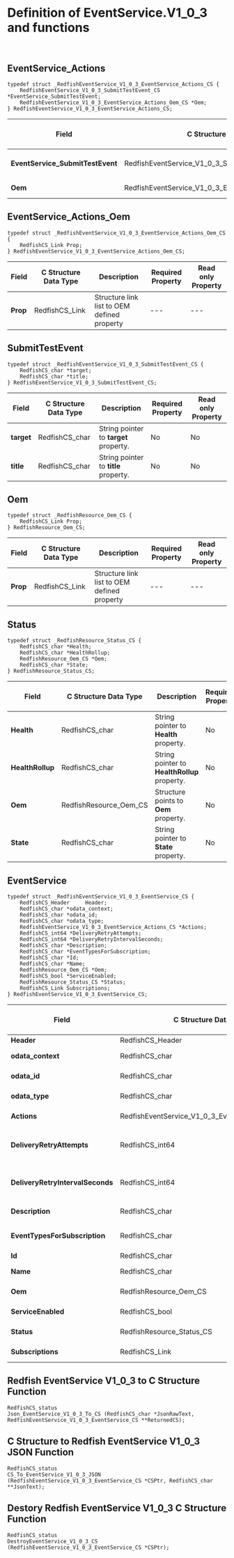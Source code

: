 # Definition of EventService.V1_0_3 and functions<br><br>

## EventService_Actions
    typedef struct _RedfishEventService_V1_0_3_EventService_Actions_CS {
        RedfishEventService_V1_0_3_SubmitTestEvent_CS *EventService_SubmitTestEvent;
        RedfishEventService_V1_0_3_EventService_Actions_Oem_CS *Oem;
    } RedfishEventService_V1_0_3_EventService_Actions_CS;

|Field |C Structure Data Type|Description |Required Property|Read only Property
| ---  | --- | --- | --- | ---
|**EventService_SubmitTestEvent**|RedfishEventService_V1_0_3_SubmitTestEvent_CS| Structure points to **#EventService.SubmitTestEvent** property.| No| No
|**Oem**|RedfishEventService_V1_0_3_EventService_Actions_Oem_CS| Structure points to **Oem** property.| No| No


## EventService_Actions_Oem
    typedef struct _RedfishEventService_V1_0_3_EventService_Actions_Oem_CS {
        RedfishCS_Link Prop;
    } RedfishEventService_V1_0_3_EventService_Actions_Oem_CS;

|Field |C Structure Data Type|Description |Required Property|Read only Property
| ---  | --- | --- | --- | ---
|**Prop**|RedfishCS_Link| Structure link list to OEM defined property| ---| ---


## SubmitTestEvent
    typedef struct _RedfishEventService_V1_0_3_SubmitTestEvent_CS {
        RedfishCS_char *target;
        RedfishCS_char *title;
    } RedfishEventService_V1_0_3_SubmitTestEvent_CS;

|Field |C Structure Data Type|Description |Required Property|Read only Property
| ---  | --- | --- | --- | ---
|**target**|RedfishCS_char| String pointer to **target** property.| No| No
|**title**|RedfishCS_char| String pointer to **title** property.| No| No


## Oem
    typedef struct _RedfishResource_Oem_CS {
        RedfishCS_Link Prop;
    } RedfishResource_Oem_CS;

|Field |C Structure Data Type|Description |Required Property|Read only Property
| ---  | --- | --- | --- | ---
|**Prop**|RedfishCS_Link| Structure link list to OEM defined property| ---| ---


## Status
    typedef struct _RedfishResource_Status_CS {
        RedfishCS_char *Health;
        RedfishCS_char *HealthRollup;
        RedfishResource_Oem_CS *Oem;
        RedfishCS_char *State;
    } RedfishResource_Status_CS;

|Field |C Structure Data Type|Description |Required Property|Read only Property
| ---  | --- | --- | --- | ---
|**Health**|RedfishCS_char| String pointer to **Health** property.| No| Yes
|**HealthRollup**|RedfishCS_char| String pointer to **HealthRollup** property.| No| Yes
|**Oem**|RedfishResource_Oem_CS| Structure points to **Oem** property.| No| No
|**State**|RedfishCS_char| String pointer to **State** property.| No| Yes


## EventService
    typedef struct _RedfishEventService_V1_0_3_EventService_CS {
        RedfishCS_Header     Header;
        RedfishCS_char *odata_context;
        RedfishCS_char *odata_id;
        RedfishCS_char *odata_type;
        RedfishEventService_V1_0_3_EventService_Actions_CS *Actions;
        RedfishCS_int64 *DeliveryRetryAttempts;
        RedfishCS_int64 *DeliveryRetryIntervalSeconds;
        RedfishCS_char *Description;
        RedfishCS_char *EventTypesForSubscription;
        RedfishCS_char *Id;
        RedfishCS_char *Name;
        RedfishResource_Oem_CS *Oem;
        RedfishCS_bool *ServiceEnabled;
        RedfishResource_Status_CS *Status;
        RedfishCS_Link Subscriptions;
    } RedfishEventService_V1_0_3_EventService_CS;

|Field |C Structure Data Type|Description |Required Property|Read only Property
| ---  | --- | --- | --- | ---
|**Header**|RedfishCS_Header|Redfish C structure header|---|---
|**odata_context**|RedfishCS_char| String pointer to **@odata.context** property.| No| No
|**odata_id**|RedfishCS_char| String pointer to **@odata.id** property.| No| No
|**odata_type**|RedfishCS_char| String pointer to **@odata.type** property.| No| No
|**Actions**|RedfishEventService_V1_0_3_EventService_Actions_CS| Structure points to **Actions** property.| No| No
|**DeliveryRetryAttempts**|RedfishCS_int64| 64-bit long long interger pointer to **DeliveryRetryAttempts** property.| No| Yes
|**DeliveryRetryIntervalSeconds**|RedfishCS_int64| 64-bit long long interger pointer to **DeliveryRetryIntervalSeconds** property.| No| Yes
|**Description**|RedfishCS_char| String pointer to **Description** property.| No| Yes
|**EventTypesForSubscription**|RedfishCS_char| String pointer to **EventTypesForSubscription** property.| No| Yes
|**Id**|RedfishCS_char| String pointer to **Id** property.| Yes| Yes
|**Name**|RedfishCS_char| String pointer to **Name** property.| Yes| Yes
|**Oem**|RedfishResource_Oem_CS| Structure points to **Oem** property.| No| No
|**ServiceEnabled**|RedfishCS_bool| Boolean pointer to **ServiceEnabled** property.| No| No
|**Status**|RedfishResource_Status_CS| Structure points to **Status** property.| No| No
|**Subscriptions**|RedfishCS_Link| Structure link list to **Subscriptions** property.| No| Yes
## Redfish EventService V1_0_3 to C Structure Function
    RedfishCS_status
    Json_EventService_V1_0_3_To_CS (RedfishCS_char *JsonRawText, RedfishEventService_V1_0_3_EventService_CS **ReturnedCS);

## C Structure to Redfish EventService V1_0_3 JSON Function
    RedfishCS_status
    CS_To_EventService_V1_0_3_JSON (RedfishEventService_V1_0_3_EventService_CS *CSPtr, RedfishCS_char **JsonText);

## Destory Redfish EventService V1_0_3 C Structure Function
    RedfishCS_status
    DestroyEventService_V1_0_3_CS (RedfishEventService_V1_0_3_EventService_CS *CSPtr);

